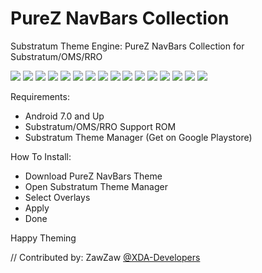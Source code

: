 # PureZ NavBars Collection

Substratum Theme Engine: PureZ NavBars Collection for Substratum/OMS/RRO

<img src="https://s20.postimg.org/qabo4ihwd/20170116_165727.jpg" />
<img src="https://s20.postimg.org/vmvx4wgf1/20170116_170021.jpg" />
<img src="https://s20.postimg.org/m3m8bfswt/20170116_170006.jpg" />
<img src="https://s20.postimg.org/jat0reskd/20170116_165951.jpg" />
<img src="https://s20.postimg.org/3qln0vifx/20170116_165932.jpg" />
<img src="https://s20.postimg.org/9g1vl6om5/20170116_165913.jpg" />
<img src="https://s20.postimg.org/b94s9i9st/20170116_165856.jpg" />
<img src="https://s20.postimg.org/i0v7ccysd/20170116_165837.jpg" />
<img src="https://s20.postimg.org/wy3oddc0t/20170116_165822.jpg" />
<img src="https://s20.postimg.org/6r72v5j4t/20170116_165805.jpg" />
<img src="https://s20.postimg.org/ivmcc4w0t/20170121_202550.jpg" />
<img src="https://s20.postimg.org/z7we1vacd/20170121_202617.jpg" />
<img src="https://s20.postimg.org/hvw1gfgv1/20170121_202630.jpg" />
<img src="https://s20.postimg.org/ppwn1tonx/20170121_202644.jpg" />
<img src="https://s20.postimg.org/w4vnyhvdp/20170121_202658.jpg" />
<img src="https://s20.postimg.org/jritrl5p9/20170121_202711.jpg" />

Requirements:
- Android 7.0 and Up
- Substratum/OMS/RRO Support ROM
- Substratum Theme Manager (Get on Google Playstore)

How To Install:
- Download PureZ NavBars Theme
- Open Substratum Theme Manager
- Select Overlays
- Apply
- Done

Happy Theming

// Contributed by: ZawZaw [@XDA-Developers](https://forum.xda-developers.com/member.php?u=7581611)
